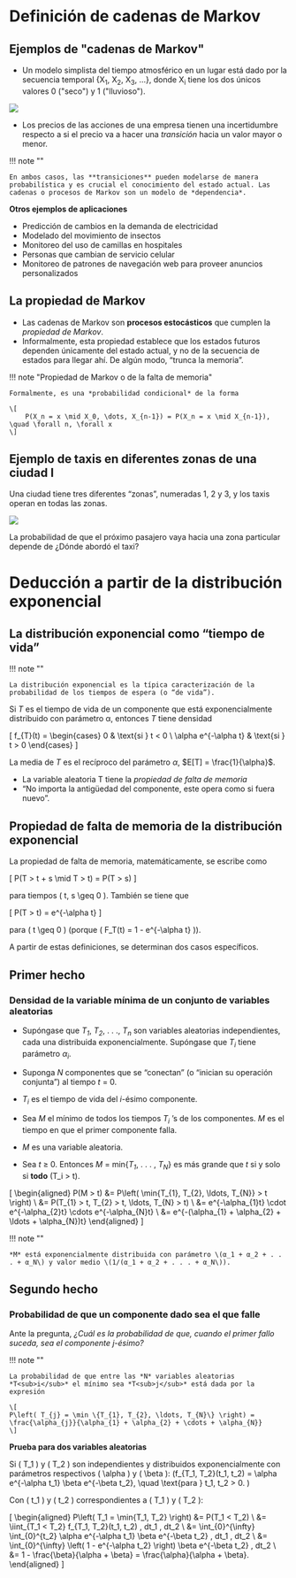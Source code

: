 # Definición de cadenas de Markov

## Ejemplos de "cadenas de Markov"

* Un modelo simplista del tiempo atmosférico en un lugar está dado por la secuencia temporal {X<sub>1</sub>, X<sub>2</sub>, X<sub>3</sub>, ...}, donde X<sub>i</sub> tiene los dos únicos valores 0 ("seco") y 1 ("lluvioso").

![](/docs/images/18_modelo_simplista_tiempo.svg)

* Los precios de las acciones de una empresa tienen una incertidumbre respecto a si el precio va a hacer una *transición* hacia un valor mayor o menor.

!!! note ""

    En ambos casos, las **transiciones** pueden modelarse de manera probabilística y es crucial el conocimiento del estado actual. Las cadenas o procesos de Markov son un modelo de *dependencia*.

**Otros ejemplos de aplicaciones**
* Predicción de cambios en la demanda de electricidad
* Modelado del movimiento de insectos
* Monitoreo del uso de camillas en hospitales
* Personas que cambian de servicio celular
* Monitoreo de patrones de navegación web para proveer anuncios personalizados

## La propiedad de Markov

* Las cadenas de Markov son **procesos estocásticos** que cumplen la *propiedad de Markov*.
* Informalmente, esta propiedad establece que los estados futuros dependen únicamente del estado actual, y no de la secuencia de estados para llegar ahí. De algún modo, “trunca la memoria”.

!!! note "Propiedad de Markov o de la falta de memoria"

    Formalmente, es una *probabilidad condicional* de la forma

    \[
        P(X_n = x \mid X_0, \dots, X_{n-1}) = P(X_n = x \mid X_{n-1}), \quad \forall n, \forall x
    \]


## Ejemplo de taxis en diferentes zonas de una ciudad I

Una ciudad tiene tres diferentes “zonas”, numeradas 1, 2 y 3, y los taxis operan en todas
las zonas.

![](/docs/images/18_estados_zonas.svg)

La probabilidad de que el próximo pasajero vaya hacia una zona particular depende de ¿Dónde abordó el taxi?

# Deducción a partir de la distribución exponencial

## La distribución exponencial como “tiempo de vida”

!!! note ""

    La distribución exponencial es la típica caracterización de la probabilidad de los tiempos de espera (o “de vida”).

Si *T* es el tiempo de vida de un componente que está exponencialmente distribuido con parámetro α, entonces *T* tiene densidad

\[
f_{T}(t) =
\begin{cases}
  0 & \text{si } t < 0 \\
  \alpha e^{-\alpha t} & \text{si } t > 0
\end{cases}
\]

La media de *T* es el recíproco del parámetro $\alpha$, $E[T] = \frac{1}{\alpha}$.
* La variable aleatoria T tiene la *propiedad de falta de memoria*
* “No importa la antigüedad del componente, este opera como si fuera nuevo”.

## Propiedad de falta de memoria de la distribución exponencial

La propiedad de falta de memoria, matemáticamente, se escribe como

\[
P(T > t + s \mid T > t) = P(T > s)
\]

para tiempos \( t, s \geq 0 \). También se tiene que

\[
P(T > t) = e^{-\alpha t}
\]

para \( t \geq 0 \) (porque \( F_T(t) = 1 - e^{-\alpha t} \)).

A partir de estas definiciones, se determinan dos casos específicos.

[^1]: Por ejemplo, T podría ser “el tiempo de espera de un autobús”, y s = 5 min y t = 30 min.

## Primer hecho
### Densidad de la variable mínima de un conjunto de variables aleatorias

* Supóngase que *T<sub>1</sub>*, *T<sub>2</sub>*, . . ., *T<sub>n</sub>* son variables aleatorias independientes, cada una
distribuida exponencialmente. Supóngase que *T<sub>i</sub>* tiene parámetro *α<sub>i</sub>*.
* Suponga *N* componentes que se “conectan” (o “inician su operación conjunta”) al tiempo *t* = 0.
* *T<sub>i</sub>* es el tiempo de vida del *i*-ésimo componente.
* Sea *M* el mínimo de todos los tiempos *T<sub>i</sub>* ’s de los componentes. *M* es el tiempo en que el primer componente falla.
* *M* es una variable aleatoria.

* Sea *t* ≥ 0. Entonces *M* = min{*T<sub>1</sub>*, . . . , *T<sub>N</sub>*} es más grande que *t* si y solo si **todo** \(T_i > t\).

\[
\begin{aligned}
  P(M > t) &= P\left( \min\{T_{1}, T_{2}, \ldots, T_{N}\} > t \right) \\
  &= P(T_{1} > t, T_{2} > t, \ldots, T_{N} > t) \\
  &= e^{-\alpha_{1}t} \cdot e^{-\alpha_{2}t} \cdots e^{-\alpha_{N}t} \\
  &= e^{-(\alpha_{1} + \alpha_{2} + \ldots + \alpha_{N})t}
\end{aligned}
\]

!!! note ""

    *M* está exponencialmente distribuida con parámetro \(α_1 + α_2 + . . . + α_N\) y valor medio \(1/(α_1 + α_2 + . . . + α_N\)).

## Segundo hecho
### Probabilidad de que un componente dado sea el que falle

Ante la pregunta,
    *¿Cuál es la probabilidad de que, cuando el primer fallo suceda, sea el componente j-ésimo?*

!!! note ""

    La probabilidad de que entre las *N* variables aleatorias *T<sub>i</sub>* el mínimo sea *T<sub>j</sub>* está dada por la expresión

    \[
    P\left( T_{j} = \min \{T_{1}, T_{2}, \ldots, T_{N}\} \right) = \frac{\alpha_{j}}{\alpha_{1} + \alpha_{2} + \cdots + \alpha_{N}}
    \]

**Prueba para dos variables aleatorias**

Si \( T_1 \) y \( T_2 \) son independientes y distribuidos exponencialmente con parámetros respectivos \( \alpha \) y \( \beta \): \(f_{T_1, T_2}(t_1, t_2) = \alpha e^{-\alpha t_1} \beta e^{-\beta t_2}, \quad \text{para } t_1, t_2 > 0.
\)

Con \( t_1 \) y \( t_2 \) correspondientes a \( T_1 \) y \( T_2 \):

\[
\begin{aligned}
P\left( T_1 = \min\{T_1, T_2\} \right) &= P(T_1 < T_2) \\
&= \iint_{T_1 < T_2} f_{T_1, T_2}(t_1, t_2) \, dt_1 \, dt_2 \\
&= \int_{0}^{\infty} \int_{0}^{t_2} \alpha e^{-\alpha t_1} \beta e^{-\beta t_2} \, dt_1 \, dt_2 \\
&= \int_{0}^{\infty} \left( 1 - e^{-\alpha t_2} \right) \beta e^{-\beta t_2} \, dt_2 \\
&= 1 - \frac{\beta}{\alpha + \beta} = \frac{\alpha}{\alpha + \beta}.
\end{aligned}
\]

